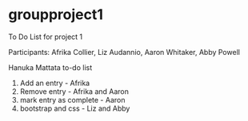 # groupproject1
To Do List for project 1

Participants: 
Afrika Collier, 
Liz Audannio, 
Aaron Whitaker, 
Abby Powell

Hanuka Mattata to-do list

1. Add an entry - Afrika 
2. Remove entry - Afrika and Aaron
3. mark entry as complete - Aaron
4. bootstrap and css - Liz and Abby
